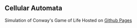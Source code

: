 ## Cellular Automata
Simulation of Conway's Game of Life
Hosted on [Github Pages](https://abhirajpatwa.github.io/Cellular-Automata/)

